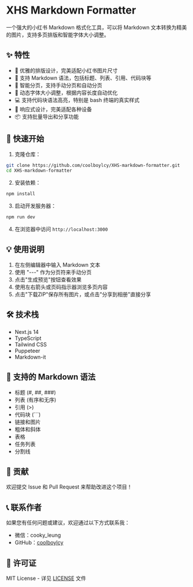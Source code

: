 # XHS Markdown Formatter

一个强大的小红书 Markdown 格式化工具，可以将 Markdown 文本转换为精美的图片，支持多页排版和智能字体大小调整。

## ✨ 特性

- 🎨 优雅的排版设计，完美适配小红书图片尺寸
- 📝 支持 Markdown 语法，包括标题、列表、引用、代码块等
- 🔄 智能分页，支持手动分页和自动分页
- 🎯 动态字体大小调整，根据内容长度自动优化
- 💻 支持代码块语法高亮，特别是 bash 终端的真实样式
- 📱 响应式设计，完美适配各种设备
- 📦 支持批量导出和分享功能

## 🚀 快速开始

1. 克隆仓库：
```bash
git clone https://github.com/coolboylcy/XHS-markdown-formatter.git
cd XHS-markdown-formatter
```

2. 安装依赖：
```bash
npm install
```

3. 启动开发服务器：
```bash
npm run dev
```

4. 在浏览器中访问 `http://localhost:3000`

## 💡 使用说明

1. 在左侧编辑器中输入 Markdown 文本
2. 使用 "---" 作为分页符来手动分页
3. 点击"生成预览"按钮查看效果
4. 使用左右箭头或页码指示器浏览多页内容
5. 点击"下载ZIP"保存所有图片，或点击"分享到相册"直接分享

## 🛠️ 技术栈

- Next.js 14
- TypeScript
- Tailwind CSS
- Puppeteer
- Markdown-it

## 📝 支持的 Markdown 语法

- 标题 (#, ##, ###)
- 列表 (有序和无序)
- 引用 (>)
- 代码块 (```)
- 链接和图片
- 粗体和斜体
- 表格
- 任务列表
- 分割线

## 🤝 贡献

欢迎提交 Issue 和 Pull Request 来帮助改进这个项目！

## 📞 联系作者

如果您有任何问题或建议，欢迎通过以下方式联系我：

- 微信：cooky_leung
- GitHub：[coolboylcy](https://github.com/coolboylcy)

## 📄 许可证

MIT License - 详见 [LICENSE](LICENSE) 文件 